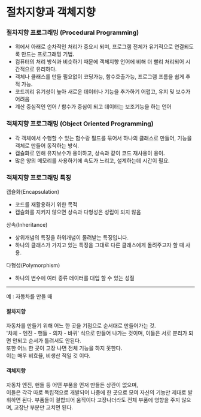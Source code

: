 # 절차지향과 객체지향

### 절차지향 프로그래밍 (Procedural Programming) 

* 위에서 아래로 순차적인 처리가 중요시 되며, 프로그램 전체가 유기적으로 연결되도록 만드는 프로그래밍 기법.     
* 컴퓨터의 처리 방식과 비슷하기 때문에 객체지향 언어에 비해 더 빨리 처리되어 시간적으로 유리하다.
* 객체나 클래스를 만들 필요없이 코딩가능, 함수호출가능, 프로그램 프름을 쉽게 추적 가능.
* 코드끼리 유기성이 높아 새로운 데이터나 기능을 추가하기 어렵고, 유지 및 보수가 어려움
* 계산 중심적인 언어 / 함수가 중심이 되고 데이터는 보조기능을 하는 언어

### 객체지향 프로그래밍 (Object Oriented Programming)

* 각 객체에서 수행할 수 있는 함수랑 필드를 묶어서 하나의 클래스로 만들어, 기능을 객체로 만들어 동작하는 방식.
* 캡슐화로 인해 유지보수가 용이하고, 상속과 같이 코드 재사용이 용이.
* 많은 양의 메모리를 사용하기에 속도가 느리고, 설계하는데 시간이 필요.

### 객체지향 프로그래밍 특징

캡슐화(Encapsulation)     
- 코드를 재활용하기 위한 목적     
- 캡슐화를 지키지 않으면 상속과 다형성은 성립이 되지 않음     

상속(Inheritance)     
- 상위개념의 특징을 하위개념이 물려받는 특징입니다.     
- 하나의 클래스가 가지고 있는 특징을 그대로 다른 클래스에게 돌려주고자 할 때 사용.        

다형성(Polymorphism)     
- 하나의 변수에 여러 종류 데이터를 대입 할 수 있는 성질     

---

예 : 자동차를 만들 때     
#### 절차지향
자동차를 만들기 위해 어느 한 곳을 기점으로 순서대로 만들어가는 것.      
'차체 - 엔진 - 핸들 - 의자 - 바퀴' 식으로 만들어 나가는 것이며, 이들은 서로 분리가 되면 안되고 순서가 틀려서도 안된다.      
또한 어느 한 곳이 고장 나면 전체 기능을 하지 못한다.     
이는 매우 비효율, 비생산 적일 것 이다.    
#### 객체지향
자동차 엔진, 핸들 등 어떤 부품을 먼저 만들든 상관이 없으며,     
이들은 각각 따로 독립적으로 개발되어 나중에 한 곳으로 모여 자신의 기능만 제대로 발휘하면 된다. 
부품들이 결합되어 움직이다 고장나더라도 전체 부품에 영향을 주지 않으며, 고장난 부분만 고치면 된다.    


